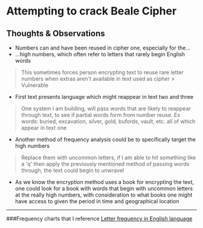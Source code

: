 Attempting to crack Beale Cipher
======

Thoughts & Observations
------
* Numbers can and have been reused in cipher one, especially for the...
* ...high numbers, which often refer to letters that rarely begin English words
> This sometimes forces person encrypting text to reuse rare letter numbers when extras aren't available in text used as cipher > Vulnerable
* First text presents language which might reappear in text two and three
> One system I am building, will pass words that are likely to reappear through text, to see if partial words form from number reuse.
> Ex words: buried, excavation, silver, gold, bufords, vault, etc. all of which appear in text one
* Another method of frequency analysis could be to specifically target the high numbers
> Replace them with uncommon letters, if I am able to hit something like a 'q' then apply the previously mentioned method of passing words through, the text could begin to unwravel
* As we know the encryption method uses a book for encrypting the text, one could look for a book with words that begin with uncommon letters at the really high numbers, with consideration to what books one might have access to given the period in time and geographical location

---

###Frequency charts that I reference
[Letter frequency in English language](https://en.wikipedia.org/wiki/Letter_frequency)

